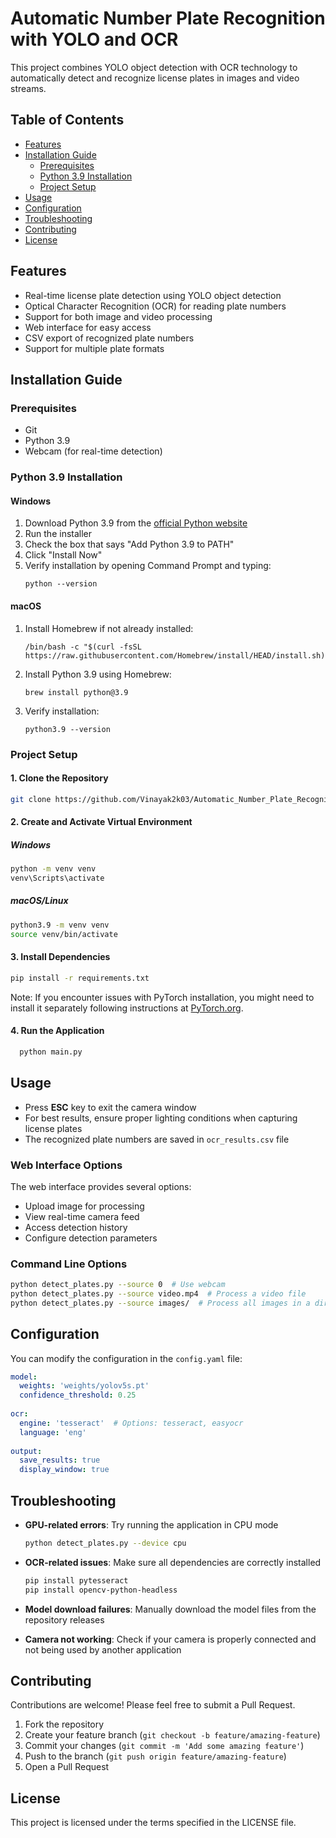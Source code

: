 # Automatic Number Plate Recognition with YOLO and OCR

This project combines YOLO object detection with OCR technology to automatically detect and recognize license plates in images and video streams.

## Table of Contents
- [Features](#features)
- [Installation Guide](#installation-guide)
  - [Prerequisites](#prerequisites)
  - [Python 3.9 Installation](#python-39-installation)
  - [Project Setup](#project-setup)
- [Usage](#usage)
- [Configuration](#configuration)
- [Troubleshooting](#troubleshooting)
- [Contributing](#contributing)
- [License](#license)

## Features

- Real-time license plate detection using YOLO object detection
- Optical Character Recognition (OCR) for reading plate numbers
- Support for both image and video processing
- Web interface for easy access
- CSV export of recognized plate numbers
- Support for multiple plate formats

## Installation Guide

### Prerequisites

- Git
- Python 3.9
- Webcam (for real-time detection)

### Python 3.9 Installation

#### Windows
1. Download Python 3.9 from the [official Python website](https://www.python.org/downloads/release/python-3913/)
2. Run the installer
3. Check the box that says "Add Python 3.9 to PATH"
4. Click "Install Now"
5. Verify installation by opening Command Prompt and typing:
    ```
    python --version
    ```

#### macOS
1. Install Homebrew if not already installed:
    ```
    /bin/bash -c "$(curl -fsSL https://raw.githubusercontent.com/Homebrew/install/HEAD/install.sh)"
    ```
2. Install Python 3.9 using Homebrew:
    ```
    brew install python@3.9
    ```
3. Verify installation:
    ```
    python3.9 --version
    ```

### Project Setup

#### 1. Clone the Repository
```bash
git clone https://github.com/Vinayak2k03/Automatic_Number_Plate_Recognition.git .
```

#### 2. Create and Activate Virtual Environment

##### Windows
```bash
python -m venv venv
venv\Scripts\activate
```

##### macOS/Linux
```bash
python3.9 -m venv venv
source venv/bin/activate
```

#### 3. Install Dependencies
```bash
pip install -r requirements.txt
```

Note: If you encounter issues with PyTorch installation, you might need to install it separately following instructions at [PyTorch.org](https://pytorch.org/get-started/locally/).

#### 4. Run the Application

```bash
  python main.py
```

## Usage

- Press **ESC** key to exit the camera window
- For best results, ensure proper lighting conditions when capturing license plates
- The recognized plate numbers are saved in `ocr_results.csv` file

### Web Interface Options

The web interface provides several options:
- Upload image for processing
- View real-time camera feed
- Access detection history
- Configure detection parameters

### Command Line Options

```bash
python detect_plates.py --source 0  # Use webcam
python detect_plates.py --source video.mp4  # Process a video file
python detect_plates.py --source images/  # Process all images in a directory
```

## Configuration

You can modify the configuration in the `config.yaml` file:

```yaml
model:
  weights: 'weights/yolov5s.pt'
  confidence_threshold: 0.25
  
ocr:
  engine: 'tesseract'  # Options: tesseract, easyocr
  language: 'eng'
  
output:
  save_results: true
  display_window: true
```

## Troubleshooting

- **GPU-related errors**: Try running the application in CPU mode
  ```bash
  python detect_plates.py --device cpu
  ```
  
- **OCR-related issues**: Make sure all dependencies are correctly installed
  ```bash
  pip install pytesseract
  pip install opencv-python-headless
  ```
  
- **Model download failures**: Manually download the model files from the repository releases

- **Camera not working**: Check if your camera is properly connected and not being used by another application

## Contributing

Contributions are welcome! Please feel free to submit a Pull Request.

1. Fork the repository
2. Create your feature branch (`git checkout -b feature/amazing-feature`)
3. Commit your changes (`git commit -m 'Add some amazing feature'`)
4. Push to the branch (`git push origin feature/amazing-feature`)
5. Open a Pull Request

## License

This project is licensed under the terms specified in the LICENSE file.
